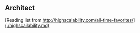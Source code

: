 ## Architect
[Reading list from http://highscalability.com/all-time-favorites/](./highscailability.md)

